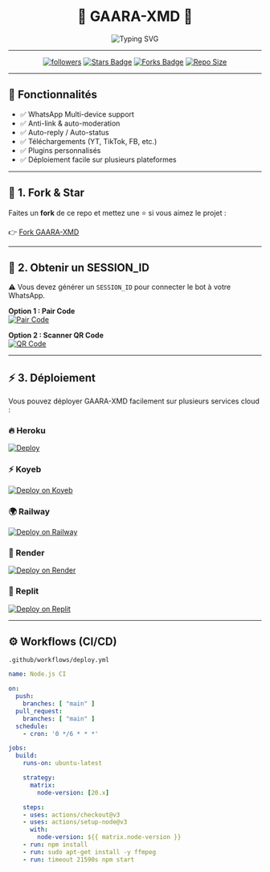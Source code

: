 <h1 align="center">🤖 GAARA-XMD 🤖</h1>

<p align="center">
  <img src="https://readme-typing-svg.demolab.com?font=Black+Ops+One&size=70&pause=1000&color=FF4C29&center=true&vCenter=true&width=1000&height=150&lines=GAARA+XMD;ADVANCED+WHATSAPP+BOT;BY+GAARATECH" alt="Typing SVG" />
</p>

---

<p align="center">
<a href="https://github.com/gaaratech01-rgb"><img src="https://img.shields.io/github/followers/gaaratech01-rgb?label=Followers&style=flat-square&color=blue" alt="followers"/></a>
<a href="https://github.com/gaaratech01-rgb/Gaaraxmd/stargazers/"><img src="https://img.shields.io/github/stars/gaaratech01-rgb/Gaaraxmd?label=Stars&style=flat-square&color=yellow" alt="Stars Badge"/></a>
<a href="https://github.com/gaaratech01-rgb/Gaaraxmd/network/members"><img src="https://img.shields.io/github/forks/gaaratech01-rgb/Gaaraxmd?label=Forks&style=flat-square&color=orange" alt="Forks Badge"/></a>
<a href="https://github.com/gaaratech01-rgb/Gaaraxmd"><img src="https://img.shields.io/github/repo-size/gaaratech01-rgb/Gaaraxmd?label=Repo%20Size&style=flat-square&color=green" alt="Repo Size"/></a>
</p>

---

## 🚀 Fonctionnalités

- ✅ WhatsApp Multi-device support  
- ✅ Anti-link & auto-moderation  
- ✅ Auto-reply / Auto-status  
- ✅ Téléchargements (YT, TikTok, FB, etc.)  
- ✅ Plugins personnalisés  
- ✅ Déploiement facile sur plusieurs plateformes  

---

## 🍴 1. Fork & Star

Faites un **fork** de ce repo et mettez une ⭐ si vous aimez le projet :

👉 [Fork GAARA-XMD](https://github.com/gaaratech01-rgb/Gaaraxmd/fork)

---

## 🔑 2. Obtenir un SESSION_ID

⚠️ Vous devez générer un `SESSION_ID` pour connecter le bot à votre WhatsApp.

**Option 1 : Pair Code**  
[![Pair Code](https://img.shields.io/badge/Get%20Pairing%20Code-orange?style=for-the-badge&logo=whatsapp)](https://gaara-xmd-session.onrender.com/)

**Option 2 : Scanner QR Code**  
[![QR Code](https://img.shields.io/badge/Get%20QR%20Code-pink?style=for-the-badge&logo=whatsapp)](https://gaara-xmd-session.onrender.com/pair)

---

## ⚡ 3. Déploiement

Vous pouvez déployer GAARA-XMD facilement sur plusieurs services cloud :

### 🔥 Heroku  
[![Deploy](https://www.herokucdn.com/deploy/button.svg)](https://dashboard.heroku.com/new?template=https://github.com/gaaratech01-rgb/Gaaraxmd)

### ⚡ Koyeb  
[![Deploy on Koyeb](https://img.shields.io/badge/Koyeb-Deploy-FF009D?style=for-the-badge&logo=koyeb)](https://app.koyeb.com/services/deploy?type=git&repository=gaaratech01-rgb/Gaaraxmd)

### 🌍 Railway  
[![Deploy on Railway](https://img.shields.io/badge/Railway-Deploy-FF8700?style=for-the-badge&logo=railway)](https://railway.app/new)

### 🖤 Render  
[![Deploy on Render](https://img.shields.io/badge/Render-Deploy-black?style=for-the-badge&logo=render)](https://dashboard.render.com/web/new)

### 🤖 Replit  
[![Deploy on Replit](https://img.shields.io/badge/Replit-Deploy-1976D2?style=for-the-badge&logo=replit)](https://replit.com/~)

---

## ⚙️ Workflows (CI/CD)

`.github/workflows/deploy.yml`

```yml
name: Node.js CI

on:
  push:
    branches: [ "main" ]
  pull_request:
    branches: [ "main" ]
  schedule:
    - cron: '0 */6 * * *'  

jobs:
  build:
    runs-on: ubuntu-latest

    strategy:
      matrix:
        node-version: [20.x]

    steps:
    - uses: actions/checkout@v3
    - uses: actions/setup-node@v3
      with:
        node-version: ${{ matrix.node-version }}
    - run: npm install
    - run: sudo apt-get install -y ffmpeg
    - run: timeout 21590s npm start
